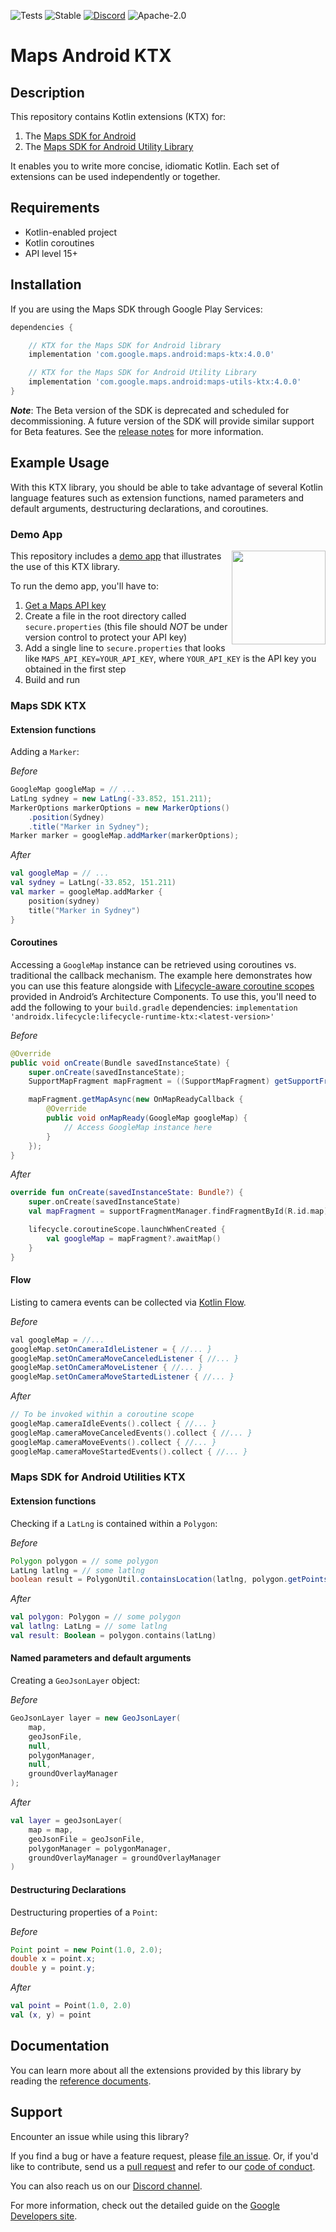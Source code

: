 ![Tests](https://github.com/googlemaps/android-maps-ktx/actions/workflows/test.yml/badge.svg)
![Stable](https://img.shields.io/badge/stability-stable-green)
[![Discord](https://img.shields.io/discord/676948200904589322)](https://discord.gg/hYsWbmk)
![Apache-2.0](https://img.shields.io/badge/license-Apache-blue)

Maps Android KTX
================

## Description
This repository contains Kotlin extensions (KTX) for:
1. The [Maps SDK for Android][maps-sdk]
1. The [Maps SDK for Android Utility Library][amu]

It enables you to write more concise, idiomatic Kotlin. Each set of extensions can be used independently or together.

## Requirements
* Kotlin-enabled project
* Kotlin coroutines
* API level 15+

## Installation

If you are using the Maps SDK through Google Play Services:

```groovy
dependencies {

    // KTX for the Maps SDK for Android library
    implementation 'com.google.maps.android:maps-ktx:4.0.0'

    // KTX for the Maps SDK for Android Utility Library
    implementation 'com.google.maps.android:maps-utils-ktx:4.0.0'
}
```

_**Note**_: The Beta version of the SDK is deprecated and scheduled for decommissioning. A future version of the SDK will provide similar support for Beta features. See the [release notes](https://developers.google.com/maps/documentation/android-sdk/releases#2021-08-18) for more information.

## Example Usage

With this KTX library, you should be able to take advantage of several Kotlin language features such as extension functions, named parameters and default arguments, destructuring declarations, and coroutines.

### Demo App

<img src="https://developers.google.com/maps/documentation/android-sdk/images/utility-multilayer.png" width="150" align=right>

This repository includes a [demo app](app) that illustrates the use of this KTX library.

To run the demo app, you'll have to:

1. [Get a Maps API key](https://developers.google.com/maps/documentation/android-sdk/get-api-key)
1. Create a file in the root directory called `secure.properties` (this file should *NOT* be under version control to protect your API key)
1. Add a single line to `secure.properties` that looks like `MAPS_API_KEY=YOUR_API_KEY`, where `YOUR_API_KEY` is the API key you obtained in the first step
1. Build and run

### Maps SDK KTX

#### Extension functions

Adding a `Marker`:

_Before_
```java
GoogleMap googleMap = // ...
LatLng sydney = new LatLng(-33.852, 151.211);
MarkerOptions markerOptions = new MarkerOptions()
    .position(Sydney)
    .title("Marker in Sydney");
Marker marker = googleMap.addMarker(markerOptions);
```

_After_
```kotlin
val googleMap = // ...
val sydney = LatLng(-33.852, 151.211)
val marker = googleMap.addMarker {
    position(sydney)
    title("Marker in Sydney")
}
```

#### Coroutines

Accessing a `GoogleMap` instance can be retrieved using coroutines vs. traditional the callback mechanism. The example here demonstrates how you can use this feature alongside with [Lifecycle-aware coroutine scopes][lifecycle] provided in Android’s Architecture Components. To use this, you'll need to add the following to your `build.gradle` dependencies:
`implementation 'androidx.lifecycle:lifecycle-runtime-ktx:<latest-version>'`

_Before_
```java
@Override
public void onCreate(Bundle savedInstanceState) {
    super.onCreate(savedInstanceState);
    SupportMapFragment mapFragment = ((SupportMapFragment) getSupportFragmentManager().findFragmentById(R.id.map));

    mapFragment.getMapAsync(new OnMapReadyCallback {
        @Override
        public void onMapReady(GoogleMap googleMap) {
            // Access GoogleMap instance here
        }
    });
}
```

_After_
```kotlin
override fun onCreate(savedInstanceState: Bundle?) {
    super.onCreate(savedInstanceState)
    val mapFragment = supportFragmentManager.findFragmentById(R.id.map) as? SupportMapFragment

    lifecycle.coroutineScope.launchWhenCreated {
        val googleMap = mapFragment?.awaitMap()
    }
}
```

#### Flow

Listing to camera events can be collected via [Kotlin Flow](kotlin-flow). 

_Before_
```java
val googleMap = //...
googleMap.setOnCameraIdleListener = { //... }
googleMap.setOnCameraMoveCanceledListener { //... }
googleMap.setOnCameraMoveListener { //... }
googleMap.setOnCameraMoveStartedListener { //... }
```

_After_
```kotlin
// To be invoked within a coroutine scope
googleMap.cameraIdleEvents().collect { //... }
googleMap.cameraMoveCanceledEvents().collect { //... }
googleMap.cameraMoveEvents().collect { //... }
googleMap.cameraMoveStartedEvents().collect { //... }
```

### Maps SDK for Android Utilities KTX

#### Extension functions

Checking if a `LatLng` is contained within a `Polygon`:

_Before_
```java
Polygon polygon = // some polygon
LatLng latlng = // some latlng
boolean result = PolygonUtil.containsLocation(latlng, polygon.getPoints(), true);
```

_After_
```kotlin
val polygon: Polygon = // some polygon
val latlng: LatLng = // some latlng
val result: Boolean = polygon.contains(latLng)
```

#### Named parameters and default arguments

Creating a `GeoJsonLayer` object:

_Before_
```java
GeoJsonLayer layer = new GeoJsonLayer(
    map, 
    geoJsonFile, 
    null, 
    polygonManager, 
    null, 
    groundOverlayManager
);
```

_After_
```kotlin
val layer = geoJsonLayer(
    map = map,
    geoJsonFile = geoJsonFile,
    polygonManager = polygonManager,
    groundOverlayManager = groundOverlayManager
)
```

#### Destructuring Declarations

Destructuring properties of a `Point`:

_Before_
```java
Point point = new Point(1.0, 2.0);
double x = point.x;
double y = point.y;
```

_After_
```kotlin
val point = Point(1.0, 2.0)
val (x, y) = point
```

## Documentation

You can learn more about all the extensions provided by this library by reading the [reference documents][Javadoc].

## Support

Encounter an issue while using this library?

If you find a bug or have a feature request, please [file an issue].
Or, if you'd like to contribute, send us a [pull request] and refer to our [code of conduct].

You can also reach us on our [Discord channel].

For more information, check out the detailed guide on the
[Google Developers site][devsite-guide]. 

[Discord channel]: https://discord.gg/hYsWbmk
[Javadoc]: https://googlemaps.github.io/android-maps-ktx
[amu]: https://github.com/googlemaps/android-maps-utils
[code of conduct]: CODE_OF_CONDUCT.md
[devsite-guide]: https://developers.google.com/maps/documentation/android-api/utility/
[file an issue]: https://github.com/googlemaps/android-maps-ktx/issues/new/choose
[lifecycle]: https://developer.android.com/topic/libraries/architecture/coroutines#lifecyclescope
[maps-sdk]: https://developers.google.com/maps/documentation/android-sdk/intro
[maps-v3-sdk]: https://developers.google.com/maps/documentation/android-sdk/v3-client-migration
[pull request]: https://github.com/googlemaps/android-maps-ktx/compare
[kotlin-flow]: https://kotlinlang.org/docs/reference/coroutines/flow.html
